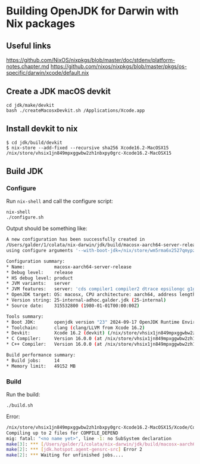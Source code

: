 # Building OpenJDK for Darwin with Nix packages

## Useful links

https://github.com/NixOS/nixpkgs/blob/master/doc/stdenv/platform-notes.chapter.md
https://github.com/nixos/nixpkgs/blob/master/pkgs/os-specific/darwin/xcode/default.nix

## Create a JDK macOS devkit

```shell
cd jdk/make/devkit
bash ./createMacosxDevkit.sh /Applications/Xcode.app
```

## Install devkit to nix

```shell
$ cd jdk/build/devkit
$ nix-store --add-fixed --recursive sha256 Xcode16.2-MacOSX15
/nix/store/vhsix1jn849mpxggwbw2zh1nbxpy0grc-Xcode16.2-MacOSX15
```

## Build JDK

### Configure

Run `nix-shell` and call the configure script:

```shell
nix-shell
./configure.sh
```

Output should be something like:

```bash
A new configuration has been successfully created in
/Users/galder/1/colata/nix-darwin/jdk/build/macosx-aarch64-server-release
using configure arguments '--with-boot-jdk=/nix/store/wm5rma6x2527qmypzj7rwml8vf9vprgj-zulu-ca-jdk-23.0.0/zulu-23.jdk/Contents/Home --with-devkit=/nix/store/vhsix1jn849mpxggwbw2zh1nbxpy0grc-Xcode16.2-MacOSX15'.

Configuration summary:
* Name:           macosx-aarch64-server-release
* Debug level:    release
* HS debug level: product
* JVM variants:   server
* JVM features:   server: 'cds compiler1 compiler2 dtrace epsilongc g1gc jfr jni-check jvmci jvmti management parallelgc serialgc services shenandoahgc vm-structs zgc'
* OpenJDK target: OS: macosx, CPU architecture: aarch64, address length: 64
* Version string: 25-internal-adhoc.galder.jdk (25-internal)
* Source date:    315532800 (1980-01-01T00:00:00Z)

Tools summary:
* Boot JDK:       openjdk version "23" 2024-09-17 OpenJDK Runtime Environment Zulu23.28+85-CA (build 23+37) OpenJDK 64-Bit Server VM Zulu23.28+85-CA (build 23+37, mixed mode, sharing) (at /nix/store/wm5rma6x2527qmypzj7rwml8vf9vprgj-zulu-ca-jdk-23.0.0/zulu-23.jdk/Contents/Home)
* Toolchain:      clang (clang/LLVM from Xcode 16.2)
* Devkit:         Xcode 16.2 (devkit) (/nix/store/vhsix1jn849mpxggwbw2zh1nbxpy0grc-Xcode16.2-MacOSX15)
* C Compiler:     Version 16.0.0 (at /nix/store/vhsix1jn849mpxggwbw2zh1nbxpy0grc-Xcode16.2-MacOSX15/Xcode/Contents/Developer/Toolchains/XcodeDefault.xctoolchain/usr/bin/clang)
* C++ Compiler:   Version 16.0.0 (at /nix/store/vhsix1jn849mpxggwbw2zh1nbxpy0grc-Xcode16.2-MacOSX15/Xcode/Contents/Developer/Toolchains/XcodeDefault.xctoolchain/usr/bin/clang++)

Build performance summary:
* Build jobs:     14
* Memory limit:   49152 MB
```

### Build

Run the build:

```shell
./build.sh
```

Error:

```bash
/nix/store/vhsix1jn849mpxggwbw2zh1nbxpy0grc-Xcode16.2-MacOSX15/Xcode/Contents/Developer/Toolchains/XcodeDefault.xctoolchain/usr/bin/mig: line 171: error: unable to find sdk: '/nix/store/lsjl29pwp5if71jfgxlv8fifsrpax805-apple-sdk-11.3/Platforms/MacOSX.platform/Developer/SDKs/MacOSX.sdk': No such file or directory
Compiling up to 2 files for COMPILE_DEPEND
mig: fatal: "<no name yet>", line -1: no SubSystem declaration
make[3]: *** [/Users/galder/1/colata/nix-darwin/jdk/build/macosx-aarch64-server-release/support/gensrc/jdk.hotspot.agent/mach_excServer.c] Error 1
make[2]: *** [jdk.hotspot.agent-gensrc-src] Error 2
make[2]: *** Waiting for unfinished jobs....
```
